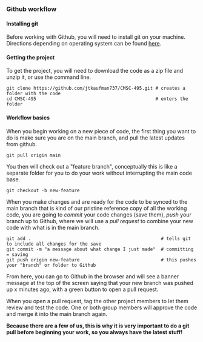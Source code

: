 ### Github workflow 

#### Installing git 

Before working with Github, you will need to install git on your machine. Directions depending on operating system can be found [here](https://git-scm.com/book/en/v2/Getting-Started-Installing-Git). 

#### Getting the project 

To get the project, you will need to download the code as a zip file and unzip it, or use the command line. 

```
git clone https://github.com/jtkaufman737/CMSC-495.git # creates a folder with the code 
cd CMSC-495                                            # enters the folder 
```

#### Workflow basics 

When you begin working on a new piece of code, the first thing you want to do is make sure you are on the main branch, and pull the latest updates from github. 

```
git pull origin main
```

You then will check out a "feature branch", conceptually this is like a separate folder for you to do your work without interrupting the main code base. 

```
git checkout -b new-feature
```

When you make changes and are ready for the code to be synced to the main branch that is kind of our pristine reference copy of all the working code, you are going to _commit_ your code changes (save them), _push_ your branch up to Github, where we will use a _pull request_ to combine your new code with what is in the main branch. 

```
git add .                                                # tells git to include all changes for the save
git commit -m "a message about what change I just made"  # committing = saving 
git push origin new-feature                              # this pushes your "branch" or folder to Github
```

From here, you can go to Github in the browser and will see a banner message at the top of the screen saying that your new branch was pushed up x minutes ago, with a green button to open a pull request.

When you open a pull request, tag the other project members to let them review and test the code. One or both group members will approve the code and merge it into the main branch again. 

**Because there are a few of us, this is why it is very important to do a git pull before beginning your work, so you always have the latest stuff!** 
